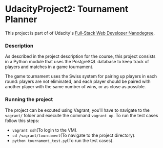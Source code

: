 # UdacityProject2: Tournament Planner

This project is part of of Udacity's [Full-Stack Web Developer Nanodegree](https://www.udacity.com/course/nd004).

### Description

As described in the project description for the course, this project consists in a Python module that uses the PostgreSQL database to keep track of players and matches in a game tournament.

The game tournament uses the Swiss system for pairing up players in each round: players are not eliminated, and each player should be paired with another player with the same number of wins, or as close as possible.

### Running the project

The project can be excuted using Vagrant, you'll have to navigate to the `vagrant/` folder and execute the command `vagrant up`.
To run the test cases follow this steps:

- `vagrant ssh`(To login to the VM).
- `cd /vagrant/tournament`(To navigate to the project directory).
- `python tournament_test.py`(To run the test cases).